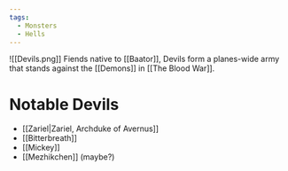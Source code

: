 ```yaml
---
tags:
  - Monsters
  - Hells
---
```

![[Devils.png]]
Fiends native to [[Baator]], Devils form a planes-wide army that stands against the [[Demons]] in [[The Blood War]].
# Notable Devils
- [[Zariel|Zariel, Archduke of Avernus]]
- [[Bitterbreath]]
- [[Mickey]]
- [[Mezhikchen]] (maybe?)